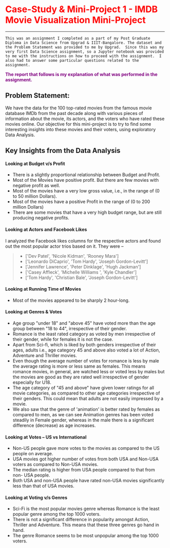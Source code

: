 # <font color = 'red'> Case-Study & Mini-Project 1 - IMDB Movie Visualization Mini-Project </font>

------------------------------------------------

`This was an assignment I completed as a part of my Post Graduate Diploma in Data Science from Upgrad & IIIT-Bangalore. The dataset and the Problem Statement was provided to me by Upgrad. 
Since this was my very first Data Science assignment, so a Jupyter notebook was provided to me with the instructions on how to proceed with the assignment. 
I also had to answer some particular questions related to the assignment.`

<font color = 'purple'> **The report that follows is my explanation of what was performed in the assignment.**</font>

## Problem Statement: 
We have the data for the 100 top-rated movies from the famous movie database IMDb from the past decade along with various pieces of information about the movie, its actors, and the voters who have rated these movies online.
Our objective for this mini-project is to try to find some interesting insights into these movies and their voters, using exploratory Data Analysis.


## Key Insights from the Data Analysis

#### Looking at Budget v/s Profit
- There is a slightly proportional relationship between Budget and Profit.
- Most of the Movies have positive profit. But there are few movies with negative profit as well. 
- Most of the movies have a very low gross value, i.e., in the range of (0 to 50 million Dollars).
- Most of the movies have a positive Profit in the range of (0 to 200 million Dollars)
- There are some movies that have a very high budget range, but are still producing negative profits.

#### Looking at Actors and Facebook Likes
I analyzed the Facebook likes columns for the respective actors and found out the most popular actor trios based on it. They were – 
>-  ['Dev Patel', 'Nicole Kidman', 'Rooney Mara']
>-  ['Leonardo DiCaprio', 'Tom Hardy', 'Joseph Gordon-Levitt']
>- 	['Jennifer Lawrence', 'Peter Dinklage', 'Hugh Jackman']
>- 	['Casey Affleck', 'Michelle Williams ', 'Kyle Chandler']
>- 	['Tom Hardy', 'Christian Bale', 'Joseph Gordon-Levitt']

#### Looking at Running Time of Movies
- Most of the movies appeared to be sharply 2 hour-long.

#### Looking at Genres & Votes
- Age group "under 18" and "above 45" have voted more than the age group between "18 to 44", irrespective of their gender.
- Romance is the least rated category as voted by men irrespective of their gender, while for females it is not the case.
- Apart from Sci-fi, which is liked by both genders irrespective of their ages, adults i.e., age category 45 and above also voted a lot of Action, Adventure and Thriller movies.
- Even though the average number of votes for romance is less by male the average rating is more or less same as females. This means romance movies, in general, are watched less or voted less by males but the movies are good as they are rated well irrespective of gender especially for U18.
- The age category of "45 and above" have given lower ratings for all movie categories, as compared to other age categories irrespective of their genders. This could mean that adults are not easily impressed by a movie.
- We also saw that the genre of 'animation' is better rated by females as compared to men, as we can see Animation genres has been voted steadily in Female gender, whereas in the male there is a significant difference (decrease) as age increases.

#### Looking at Votes – US vs International
- Non-US people gave more votes to the movies as compared to the US people on average.
- USA movies got higher number of votes from both USA and Non-USA voters as compared to Non-USA movies.
- The median rating is higher from USA people compared to that from non- USA people.
- Both USA and non-USA people have rated non-USA movies significantly less than that of USA movies.

#### Looking at Voting v/s Genres 
- Sci-Fi is the most popular movies genre whereas Romance is the least popular genre among the top 1000 voters.
- There is not a significant difference in popularity amongst Action, Thriller and Adventure. This means that these three genres go hand in hand.
- The genre Romance seems to be most unpopular among the top 1000 voters.


